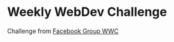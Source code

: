 # Weekly WebDev Challenge
Challenge from  [Facebook Group WWC](https://www.facebook.com/groups/940002776068923/)
